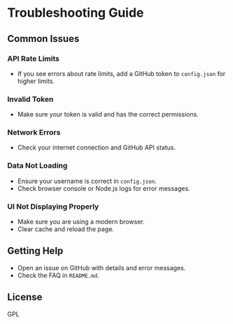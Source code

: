 # Troubleshooting Guide

## Common Issues

### API Rate Limits
- If you see errors about rate limits, add a GitHub token to `config.json` for higher limits.

### Invalid Token
- Make sure your token is valid and has the correct permissions.

### Network Errors
- Check your internet connection and GitHub API status.

### Data Not Loading
- Ensure your username is correct in `config.json`.
- Check browser console or Node.js logs for error messages.

### UI Not Displaying Properly
- Make sure you are using a modern browser.
- Clear cache and reload the page.

## Getting Help
- Open an issue on GitHub with details and error messages.
- Check the FAQ in `README.md`.

## License
GPL
